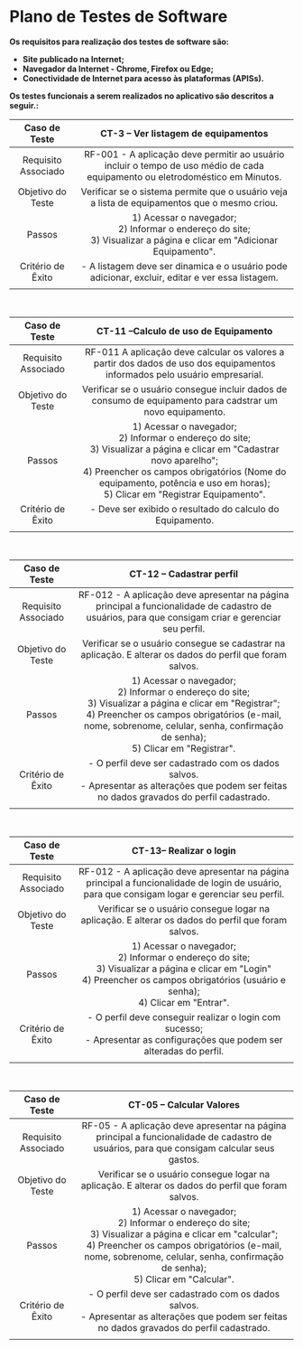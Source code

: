 # Plano de Testes de Software

**Os requisitos para realização dos testes de software são:**
- **Site publicado na Internet;**
- **Navegador da Internet - Chrome, Firefox ou Edge;**
- **Conectividade de Internet para acesso às plataformas (APISs).**

 **Os testes funcionais a serem realizados no aplicativo são descritos a seguir.:**
 <br>
 

 |**Caso de Teste** 	| **CT-3 – Ver listagem de equipamentos** 	|
|:---:	|:---:	|
|Requisito Associado 	|RF-001 - A aplicação deve permitir ao usuário incluir o tempo de uso médio de cada equipamento ou eletrodoméstico em Minutos. |
|Objetivo do Teste 	| Verificar se o sistema permite que o usuário veja a lista de equipamentos que o mesmo criou.|
|Passos 	| 1) Acessar o navegador; <br> 2) Informar o endereço do site; <br> 3) Visualizar a página e clicar em "Adicionar Equipamento". <br> |
|Critério de Êxito | - A listagem deve ser dinamica e o usuário pode adicionar, excluir, editar e ver essa listagem. |
|  	|  	|
<br>

|**Caso de Teste** 	| **CT-11 –Calculo de uso de Equipamento** 	|
|:---:	|:---:	|
|Requisito Associado 	|RF-011	A aplicação deve calcular os valores a partir dos dados de uso dos equipamentos informados pelo usuário empresarial. |
|Objetivo do Teste 	| Verificar se o usuário consegue incluir dados de consumo de equipamento para cadstrar um novo equipamento.|
|Passos 	| 1) Acessar o navegador; <br> 2) Informar o endereço do site; <br> 3) Visualizar a página e clicar em "Cadastrar novo aparelho"; <br> 4) Preencher os campos obrigatórios (Nome do equipamento, potência e uso em horas); <br> 5) Clicar em "Registrar Equipamento". |
|Critério de Êxito | - Deve ser exibido o resultado do calculo do Equipamento. |
|  	|  	|
<br>
 
|**Caso de Teste** 	| **CT-12 – Cadastrar perfil** 	|
|:---:	|:---:	|
|Requisito Associado 	| RF-012 - A aplicação deve apresentar na página principal a funcionalidade de cadastro de usuários, para que consigam criar e gerenciar seu perfil. |
|Objetivo do Teste 	| Verificar se o usuário consegue se cadastrar na aplicação. E alterar os dados do perfil que foram salvos.|
|Passos 	| 1) Acessar o navegador; <br> 2) Informar o endereço do site; <br> 3) Visualizar a página e clicar em "Registrar"; <br> 4) Preencher os campos obrigatórios (e-mail, nome, sobrenome, celular, senha, confirmação de senha); <br> 5) Clicar em "Registrar". |
|Critério de Êxito | - O perfil deve ser cadastrado com os dados salvos. <br> - Apresentar as alterações que podem ser feitas no dados gravados do perfil cadastrado. |
|  	|  	|
<br>
 
|**Caso de Teste** 	| **CT-13– Realizar o login** 	|
|:---:	|:---:	|
|Requisito Associado 	| RF-012 - A aplicação deve apresentar na página principal a funcionalidade de login de usuário, para que consigam logar e gerenciar seu perfil. |
|Objetivo do Teste 	| Verificar se o usuário consegue logar na aplicação. E alterar os dados do perfil que foram salvos.|
|Passos 	| 1) Acessar o navegador; <br> 2) Informar o endereço do site; <br> 3) Visualizar a página e clicar em "Login" <br>4) Preencher os campos obrigatórios (usuário e senha); <br> 4) Clicar em "Entrar". |
|Critério de Êxito | - O perfil deve conseguir realizar o login com sucesso; <br> - Apresentar as configurações que podem ser alteradas do perfil. |
|  	|  	|
<br>

|**Caso de Teste** 	| **CT-05 – Calcular Valores** 	|
|:---:	|:---:	|
|Requisito Associado 	| RF-05 - A aplicação deve apresentar na página principal a funcionalidade de cadastro de usuários, para que consigam calcular seus gastos. |
|Objetivo do Teste 	| Verificar se o usuário consegue logar na aplicação. E alterar os dados do perfil que foram salvos.|
|Passos 	| 1) Acessar o navegador; <br> 2) Informar o endereço do site; <br> 3) Visualizar a página e clicar em "calcular"; <br> 4) Preencher os campos obrigatórios (e-mail, nome, sobrenome, celular, senha, confirmação de senha); <br> 5) Clicar em "Calcular".  |
|Critério de Êxito | - O perfil deve ser cadastrado com os dados salvos. <br> - Apresentar as alterações que podem ser feitas no dados gravados do perfil cadastrado. |
|  	|  	|
<br>
